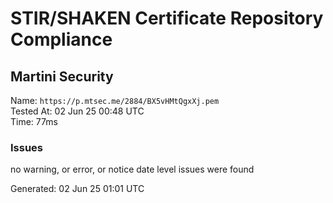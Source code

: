 # STIR/SHAKEN Certificate Repository Compliance

## Martini Security

Name: `https://p.mtsec.me/2884/BX5vHMtQgxXj.pem`\
Tested At: 02 Jun 25 00:48 UTC\
Time: 77ms

### Issues

no warning, or error, or notice date level issues were found

Generated: 02 Jun 25 01:01 UTC